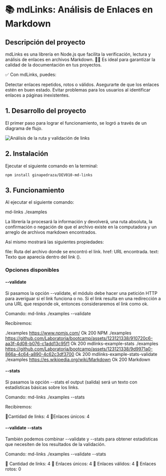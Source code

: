 # 📚 mdLinks: Análisis de Enlaces en Markdown

## Descripción del proyecto


mdLinks es una librería en Node.js que facilita la verificación, lectura y análisis de enlaces en archivos Markdown. 👩‍💻 Es ideal para garantizar la calidad de la documentación en tus proyectos.

✅ Con mdLinks, puedes:

Detectar enlaces repetidos, rotos o válidos.
Asegurarte de que los enlaces estén en buen estado.
Evitar problemas para los usuarios al identificar enlaces a páginas inexistentes.

## 1. Desarrollo del proyecto

El primer paso para lograr el funcionamiento, se logró a través de un diagrama de flujo. 

![Análisis de la ruta y validación de links](images/Hito-3-diagrama-mdLinks.png)

## 2. Instalación

Ejecutar el siguiente comando en la terminal:

```shell
npm install ginapedraza/DEV010-md-links
```

## 3. Funcionamiento

Al ejecutar el siguiente comando: 

md-links ./examples

La librería la procesará la información y devolverá, una ruta absoluta, la confirmación o negación de que el archivo existe en la computadora y un arreglo de archivos markdown encontrados. 

Así mismo mostrará las siguientes propiedades:

file: Ruta del archivo donde se encontró el link.
href: URL encontrada.
text: Texto que aparecía dentro del link (<a>).

### Opciones disponibles

#### --validate

Si pasamos la opción --validate, el módulo debe hacer una petición HTTP para averiguar si el link funciona o no. Si el link resulta en una redirección a una URL que responde ok, entonces consideraremos el link como ok.

Comando: md-links ./examples --validate

Recibiremos:

./examples https://www.npmjs.com/ Ok 200 NPM
./examples https://github.com/Laboratoria/bootcamp/assets/123121338/910720c6-aa3f-4d08-b076-c1add13c95f1 Ok 200 mdlinks-example-stats
./examples https://github.com/Laboratoria/bootcamp/assets/123121338/9d9971a0-866a-4c64-a890-4c62c3df3700 Ok 200 mdlinks-example-stats-validate
./examples https://es.wikipedia.org/wiki/Markdown Ok 200 Markdown

#### --stats

Si pasamos la opción --stats el output (salida) será un texto con estadísticas básicas sobre los links.

Comando: md-links ./examples --stats

Recibiremos:

🔗Cantidad de links: 4
🔗Enlaces únicos: 4

#### --validate --stats

También podemos combinar --validate y --stats para obtener estadísticas que necesiten de los resultados de la validación.

Comando: md-links ./examples --validate --stats

🔗 Cantidad de links: 4
🔗 Enlaces únicos: 4 
🔗 Enlaces válidos: 4
🔗 Enlaces rotos: 0 
